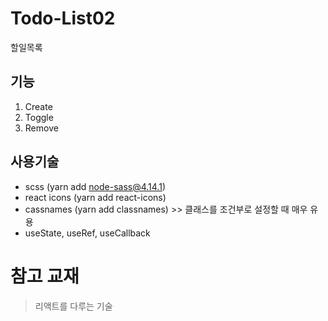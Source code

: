 # Todo-List02
할일목록

## 기능
1. Create
2. Toggle
3. Remove

## 사용기술
- scss (yarn add node-sass@4.14.1)
- react icons (yarn add react-icons)
- cassnames (yarn add classnames) >> 클래스를 조건부로 설정할 때 매우 유용
- useState, useRef, useCallback


# 참고 교재
> 리액트를 다루는 기술
